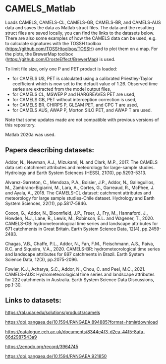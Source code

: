 # CAMELS_Matlab
Loads CAMELS, CAMELS-CL, CAMELS-GB, CAMELS-BR, and CAMELS-AUS data and saves the data as Matlab struct files.
The data and the resulting struct files are saved locally, you can find the links to the datasets below.
There are also some examples of how the CAMELS data can be used, e.g. to calculate signatures with the TOSSH toolbox (https://github.com/TOSSHtoolbox/TOSSH) and to plot them on a map.
For the plots, the BrewerMap toolbox (https://github.com/DrosteEffect/BrewerMap) is used.

To limit file size, only one P and PET product is loaded:
- for CAMELS US, PET is calculated using a calibrated Priestley-Taylor coefficient which is now set to the default value of 1.26. Observed time series are extracted from the model output files,
- for CAMELS CL, MSWEP P and HARGREAVES PET are used,
- for CAMELS GB, PET without interception correction is used,
- for CAMELS BR, CHIRPS P, GLEAM PET, and CPC T are used,
- for CAMELS AUS, AWAP P, Morton SILO PET, and AWAP T are used.

Note that some updates made are not compatible with previous versions of this repository.

Matlab 2020a was used.

## Papers describing datasets:

Addor, N., Newman, A.J., Mizukami, N. and Clark, M.P., 2017. The CAMELS data set: catchment attributes and meteorology for large-sample studies. Hydrology and Earth System Sciences (HESS), 21(10), pp.5293-5313.

Alvarez-Garreton, C., Mendoza, P.A., Boisier, J.P., Addor, N., Galleguillos, M., Zambrano-Bigiarini, M., Lara, A., Cortes, G., Garreaud, R., McPhee, J. and Ayala, A., 2018. The CAMELS-CL dataset: catchment attributes and meteorology for large sample studies-Chile dataset. Hydrology and Earth System Sciences, 22(11), pp.5817-5846.

Coxon, G., Addor, N., Bloomfield, J.P., Freer, J., Fry, M., Hannaford, J., Howden, N.J., Lane, R., Lewis, M., Robinson, E.L. and Wagener, T., 2020. CAMELS-GB: hydrometeorological time series and landscape attributes for 671 catchments in Great Britain. Earth System Science Data, 12(4), pp.2459-2483.

Chagas, V.B., Chaffe, P.L., Addor, N., Fan, F.M., Fleischmann, A.S., Paiva, R.C. and Siqueira, V.A., 2020. CAMELS-BR: hydrometeorological time series and landscape attributes for 897 catchments in Brazil. Earth System Science Data, 12(3), pp.2075-2096.

Fowler, K.J., Acharya, S.C., Addor, N., Chou, C. and Peel, M.C., 2021. CAMELS-AUS: Hydrometeorological time series and landscape attributes for 222 catchments in Australia. Earth System Science Data Discussions, pp.1-30.


## Links to datasets:

https://ral.ucar.edu/solutions/products/camels

https://doi.pangaea.de/10.1594/PANGAEA.894885?format=html#download

https://catalogue.ceh.ac.uk/documents/8344e4f3-d2ea-44f5-8afa-86d2987543a9

https://zenodo.org/record/3964745

https://doi.pangaea.de/10.1594/PANGAEA.921850

